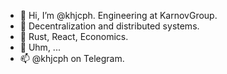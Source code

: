 - 👋 Hi, I’m @khjcph. Engineering at KarnovGroup.
- 👀 Decentralization and distributed systems.
- 🌱 Rust, React, Economics.
- 💞️ Uhm, ...
- 📫 @khjcph on Telegram.
